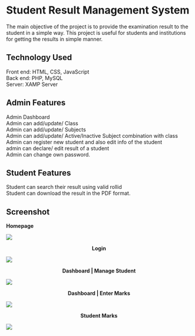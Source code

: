 #  Student Result Management System

The main objective of the project is to provide the examination result to the student in a simple way.
This project is useful for students and institutions for getting the results in simple manner.

## Technology Used

Front end: HTML, CSS, JavaScript <br/>
Back end: PHP, MySQL  <br/>
Server: XAMP Server

## Admin Features

Admin Dashboard <br/>
Admin can add/update/ Class <br/>
Admin can add/update/ Subjects  <br/>
Admin can add/update/ Active/Inactive Subject combination with class  <br/>
Admin can register new student and also edit info of the student  <br/>
admin can declare/ edit  result of a student  <br/>
Admin can change own password.

## Student Features

Student can search their result using valid rollid <br/>
Student can download the result in the PDF format.

## Screenshot

<p><b>Homepage</b></p>
<img src="https://github.com/Govind155/Student-Result-Management-System/blob/master/images/screenshot01.PNG">

<p align="center"><b>Login</b></p>
<img src="https://github.com/Govind155/Student-Result-Management-System/blob/master/images/screenshot02.PNG">

<p align="center"><b>Dashboard | Manage Student </b></p>
<img src="https://github.com/Govind155/Student-Result-Management-System/blob/master/images/screenshot03.PNG">

<p align="center"><b>Dashboard | Enter Marks</b></p>
<img src="https://github.com/Govind155/Student-Result-Management-System/blob/master/images/screenshot04.PNG">

<p align="center"><b>Student Marks</b></p>
<img src="https://github.com/Govind155/Student-Result-Management-System/blob/master/images/screenshot05.PNG">

 

 

 

 


 

